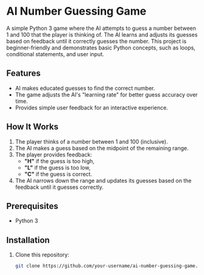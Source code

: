 # AI Number Guessing Game

A simple Python 3 game where the AI attempts to guess a number between 1 and 100 that the player is thinking of. The AI learns and adjusts its guesses based on feedback until it correctly guesses the number. This project is beginner-friendly and demonstrates basic Python concepts, such as loops, conditional statements, and user input.

## Features
- AI makes educated guesses to find the correct number.
- The game adjusts the AI's "learning rate" for better guess accuracy over time.
- Provides simple user feedback for an interactive experience.

## How It Works
1. The player thinks of a number between 1 and 100 (inclusive).
2. The AI makes a guess based on the midpoint of the remaining range.
3. The player provides feedback: 
   - **"H"** if the guess is too high,
   - **"L"** if the guess is too low,
   - **"C"** if the guess is correct.
4. The AI narrows down the range and updates its guesses based on the feedback until it guesses correctly.

## Prerequisites
- Python 3

## Installation

1. Clone this repository:
   ```bash
   git clone https://github.com/your-username/ai-number-guessing-game.git


